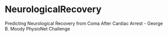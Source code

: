 # NeurologicalRecovery
Predicting Neurological Recovery from Coma After Cardiac Arrest - George B. Moody PhysioNet Challenge
